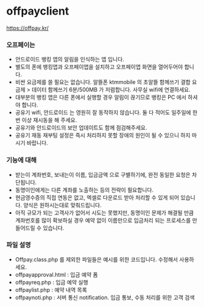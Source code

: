 # offpayclient
https://offpay.kr/

### 오프페이는
* 안드로이드 뱅킹 앱의 알림을 인식하는 앱 입니다.
* 별도의 폰에 뱅킹앱과 오프페이앱을 설치하고 오프페이앱 화면을 열어두어야 합니다.
* 비싼 요금제를 쓸 필요는 없습니다. 알뜰폰 ktmmobile 의 초알뜰 함께쓰기 결합 요금제 > 데이터 함께쓰기 6분/500MB 가 저렴합니다. 사무실 wifi에 연결하세요. 
* 대부분의 뱅킹 앱은 다른 폰에서 실행할 경우 알림이 끊기므로 뱅킹은 PC 에서 하셔야 합니다.
* 공유기 wifi, 안드로이드 는 영원히 잘 동작하지 않습니다. 둘 다 적어도 일주일에 한번 이상 재시동을 해 주세요.
* 공유기와 안드로이드의 보안 업데이트도 함께 점검해주세요.
* 공유기 재동 재부팅 설정은 즉시 처리하지 못할 장애의 원인이 될 수 있으니 하지 마시기 바랍니다.

### 기능에 대해
* 받는이 계좌번호, 보내는이 이름, 입금금액 으로 구별하기에, 완전 동일한 요청은 차단됩니다.
* 동명이인에게는 다른 계좌를 노출하는 등의 전략이 필요합니다.
* 현금영수증의 직접 연동은 없고, 엑셀로 다운로드 받아 처리할 수 있게 되어 있습니다. 양식은 원하시는대로 맞춰드립니다.
* 아직 규모가 되는 고객사가 없어서 시도는 못했지만, 동명이인 문제가 해결될 만큼 계좌번호를 많이 확보하실 경우 예약 없이 이름만으로 입금처리 되는 프로세스를 만들어드릴 수 있습니다.

### 파일 설명
* Offpay.class.php 를 제외한 파일들은 예시를 위한 코드입니다. 수정해서 사용하세요.
* offpayapproval.html : 입금 예약 폼
* offpayreq.php : 입금 예약 실행
* offpaylist.php : 예약 내역 목록
* offpaynoti.php : 서버 통신 notification. 입금 통보, 수동 처리를 위한 고객 검색
